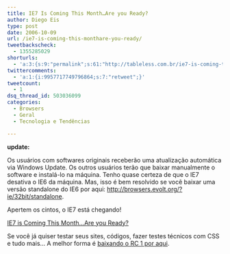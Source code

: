```yaml
---
title: IE7 Is Coming This Month…Are you Ready?
author: Diego Eis
type: post
date: 2006-10-09
url: /ie7-is-coming-this-monthare-you-ready/
tweetbackscheck:
  - 1355285029
shorturls:
  - 'a:3:{s:9:"permalink";s:61:"http://tableless.com.br/ie7-is-coming-this-monthare-you-ready";s:7:"tinyurl";s:26:"http://tinyurl.com/3oyxzt2";s:4:"isgd";s:19:"http://is.gd/R83ib0";}'
twittercomments:
  - 'a:1:{i:9957717749796864;s:7:"retweet";}'
tweetcount:
  - 1
dsq_thread_id: 503036099
categories:
  - Browsers
  - Geral
  - Tecnologia e Tendências

---
```

**update:**
  
Os usuários com softwares originais receberão uma atualização automática via Windows Update. Os outros usuários terão que baixar manualmente o software e instalá-lo na máquina. Tenho quase certeza de que o IE7 desativa o IE6 da máquina. Mas, isso é bem resolvido se você baixar uma versão standalone do IE6 por aqui: <http://browsers.evolt.org/?ie/32bit/standalone>.

Apertem os cintos, o IE7 está chegando!

[IE7 is Coming This Month&#8230;Are you Ready?][1]

Se você já quiser testar seus sites, códigos, fazer testes técnicos com CSS e tudo mais&#8230; A melhor forma é [baixando o RC 1 por aqui][2].

 [1]: http://blogs.msdn.com/ie/archive/2006/10/06/IE7-Is-Coming-This-Month_2E002E002E00_Are-you-Ready_3F00_.aspx
 [2]: http://www.microsoft.com/ie
